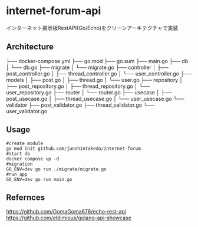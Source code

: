 # internet-forum-api
インターネット掲示板RestAPI(Go/Echo)をクリーンアーキテクチャで実装

## Architecture
├── docker-compose.yml
├── go.mod
├── go.sum
├── main.go
├── db
│   └── db.go
├── migrate
│   └── migrate.go
├── controller
│   ├── post_controller.go
│   ├── thread_controller.go
│   └── user_controller.go
├── models
│   ├── post.go
│   ├── thread.go
│   └── user.go
├── repository
│   ├── post_repository.go
│   ├── thread_repository.go
│   └── user_repository.go
├── router
│   └── router.go
├── usecase
│   ├── post_usecase.go
│   ├── thread_usecase.go
│   └── user_usecase.go
└── validator
    ├── post_validator.go
    ├── thread_validator.go
    └── user_validator.go

## Usage
```
#create module
go mod init github.com/junshintakeda/internet-forum
#start db
docker compose up -d
#migration
GO_ENV=dev go run ./migrate/migrate.go
#run app
GO_ENV=dev go run main.go
```

## Refernces
https://github.com/GomaGoma676/echo-rest-api
https://github.com/eldimious/golang-api-showcase
